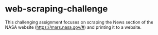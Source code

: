 # web-scraping-challenge

This challenging assignment focuses on scraping the News section of the NASA website (https://mars.nasa.gov/#) and printing it to a website. 
